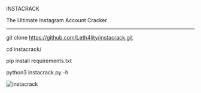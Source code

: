 INSTACRACK


The Ultimate Instagram Account Cracker

---------------------------------------

git clone https://github.com/Leth4lity/instacrack.git

cd instacrack/

pip install requirements.txt

python3 instacrack.py -h


            
           
![instacrack](https://user-images.githubusercontent.com/60785066/177172754-92fb0c03-03c0-4d4d-8353-4f446bcb13df.png)
